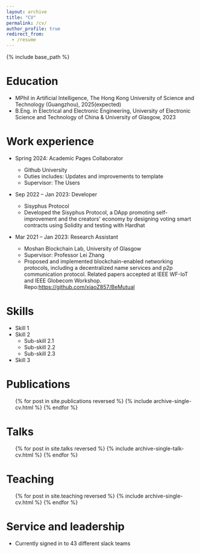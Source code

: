 ```yaml
---
layout: archive
title: "CV"
permalink: /cv/
author_profile: true
redirect_from:
  - /resume
---
```


{% include base_path %}

Education
======
* MPhil in Artificial Intelligence, The Hong Kong University of Science and Technology (Guangzhou), 2025(expected)
* B.Eng. in Electrical and Electronic Engineering, University of Electronic Science and Technology of China & University of Glasgow, 2023

Work experience
======
* Spring 2024: Academic Pages Collaborator
  * Github University
  * Duties includes: Updates and improvements to template
  * Supervisor: The Users

* Sep 2022 – Jan 2023: Developer
  * Sisyphus Protocol
  * Developed the Sisyphus Protocol, a DApp promoting self-improvement and the creators' economy by designing voting smart contracts using Solidity and testing with Hardhat

* Mar 2021 – Jan 2023: Research Assistant
  * Moshan Blockchain Lab, University of Glasgow
  * Supervisor: Professor Lei Zhang
  * Proposed and implemented blockchain-enabled networking protocols, including a decentralized name services and p2p communication protocol. Related papers accepted at IEEE WF-IoT and IEEE Globecom Workshop. Repo:https://github.com/xiaoZ857/BeMutual
  
Skills
======
* Skill 1
* Skill 2
  * Sub-skill 2.1
  * Sub-skill 2.2
  * Sub-skill 2.3
* Skill 3

Publications
======
  <ul>{% for post in site.publications reversed %}
    {% include archive-single-cv.html %}
  {% endfor %}</ul>
  
Talks
======
  <ul>{% for post in site.talks reversed %}
    {% include archive-single-talk-cv.html  %}
  {% endfor %}</ul>
  
Teaching
======
  <ul>{% for post in site.teaching reversed %}
    {% include archive-single-cv.html %}
  {% endfor %}</ul>
  
Service and leadership
======
* Currently signed in to 43 different slack teams
